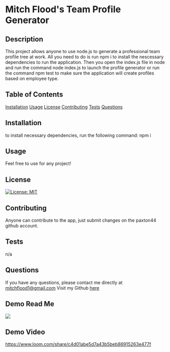 # Mitch Flood's Team Profile Generator  
## Description 
This project allows anyone to use node.js to generate a professional team profile tree at work. All you need to do is run npm i to install the nescessary dependencies to run the application. Then you open the index.js file in node and run the command node index.js to launch the profile generator or run the command npm test to make sure the application will create profiles based on employee type. 
## Table of Contents
[Installation](#Installation)
[Usage](#Usage)
[License](#License)
[Contributing](#Contributing)
[Tests](#Tests)
[Questions](#Questions)
## Installation 
to install necessary dependencies, run the following command:
npm i 
## Usage 
Feel free to use for any project!
## License 
[![License: MIT](https://img.shields.io/badge/License-MIT-yellow.svg)](https://opensource.org/licenses/MIT)
## Contributing 
Anyone can contribute to the app, just submit changes on the paxton44 github account.
## Tests 
n/a
## Questions
If you have any questions, please contact me directly at mitchflood1@gmail.com 
Visit my Github [here](https://github.com/paxton44)
## Demo Read Me 
![](./assets/DemoReadMe.png)
## Demo Video
https://www.loom.com/share/c4d01abe5d7a43b5beb86915263e477f